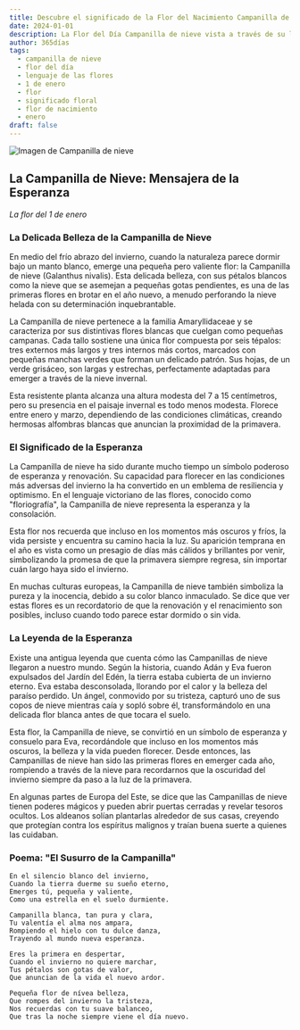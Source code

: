 ```yaml
---
title: Descubre el significado de la Flor del Nacimiento Campanilla de nieve del 1 de enero
date: 2024-01-01
description: La Flor del Día Campanilla de nieve vista a través de su lenguaje floral e historias
author: 365días
tags:
  - campanilla de nieve
  - flor del día
  - lenguaje de las flores
  - 1 de enero
  - flor
  - significado floral
  - flor de nacimiento
  - enero
draft: false
---
```


![Imagen de Campanilla de nieve](https://cdn.pixabay.com/photo/2020/02/24/10/51/flower-4875870_1280.jpg#center#center)


## La Campanilla de Nieve: Mensajera de la Esperanza
*La flor del 1 de enero*

### La Delicada Belleza de la Campanilla de Nieve

En medio del frío abrazo del invierno, cuando la naturaleza parece dormir bajo un manto blanco, emerge una pequeña pero valiente flor: la Campanilla de nieve (Galanthus nivalis). Esta delicada belleza, con sus pétalos blancos como la nieve que se asemejan a pequeñas gotas pendientes, es una de las primeras flores en brotar en el año nuevo, a menudo perforando la nieve helada con su determinación inquebrantable.

La Campanilla de nieve pertenece a la familia Amaryllidaceae y se caracteriza por sus distintivas flores blancas que cuelgan como pequeñas campanas. Cada tallo sostiene una única flor compuesta por seis tépalos: tres externos más largos y tres internos más cortos, marcados con pequeñas manchas verdes que forman un delicado patrón. Sus hojas, de un verde grisáceo, son largas y estrechas, perfectamente adaptadas para emerger a través de la nieve invernal.

Esta resistente planta alcanza una altura modesta del 7 a 15 centímetros, pero su presencia en el paisaje invernal es todo menos modesta. Florece entre enero y marzo, dependiendo de las condiciones climáticas, creando hermosas alfombras blancas que anuncian la proximidad de la primavera.

### El Significado de la Esperanza

La Campanilla de nieve ha sido durante mucho tiempo un símbolo poderoso de esperanza y renovación. Su capacidad para florecer en las condiciones más adversas del invierno la ha convertido en un emblema de resiliencia y optimismo. En el lenguaje victoriano de las flores, conocido como "floriografía", la Campanilla de nieve representa la esperanza y la consolación.

Esta flor nos recuerda que incluso en los momentos más oscuros y fríos, la vida persiste y encuentra su camino hacia la luz. Su aparición temprana en el año es vista como un presagio de días más cálidos y brillantes por venir, simbolizando la promesa de que la primavera siempre regresa, sin importar cuán largo haya sido el invierno.

En muchas culturas europeas, la Campanilla de nieve también simboliza la pureza y la inocencia, debido a su color blanco inmaculado. Se dice que ver estas flores es un recordatorio de que la renovación y el renacimiento son posibles, incluso cuando todo parece estar dormido o sin vida.

### La Leyenda de la Esperanza

Existe una antigua leyenda que cuenta cómo las Campanillas de nieve llegaron a nuestro mundo. Según la historia, cuando Adán y Eva fueron expulsados del Jardín del Edén, la tierra estaba cubierta de un invierno eterno. Eva estaba desconsolada, llorando por el calor y la belleza del paraíso perdido. Un ángel, conmovido por su tristeza, capturó uno de sus copos de nieve mientras caía y sopló sobre él, transformándolo en una delicada flor blanca antes de que tocara el suelo.

Esta flor, la Campanilla de nieve, se convirtió en un símbolo de esperanza y consuelo para Eva, recordándole que incluso en los momentos más oscuros, la belleza y la vida pueden florecer. Desde entonces, las Campanillas de nieve han sido las primeras flores en emerger cada año, rompiendo a través de la nieve para recordarnos que la oscuridad del invierno siempre da paso a la luz de la primavera.

En algunas partes de Europa del Este, se dice que las Campanillas de nieve tienen poderes mágicos y pueden abrir puertas cerradas y revelar tesoros ocultos. Los aldeanos solían plantarlas alrededor de sus casas, creyendo que protegían contra los espíritus malignos y traían buena suerte a quienes las cuidaban.

### Poema: "El Susurro de la Campanilla"

```
En el silencio blanco del invierno,
Cuando la tierra duerme su sueño eterno,
Emerges tú, pequeña y valiente,
Como una estrella en el suelo durmiente.

Campanilla blanca, tan pura y clara,
Tu valentía el alma nos ampara,
Rompiendo el hielo con tu dulce danza,
Trayendo al mundo nueva esperanza.

Eres la primera en despertar,
Cuando el invierno no quiere marchar,
Tus pétalos son gotas de valor,
Que anuncian de la vida el nuevo ardor.

Pequeña flor de nívea belleza,
Que rompes del invierno la tristeza,
Nos recuerdas con tu suave balanceo,
Que tras la noche siempre viene el día nuevo.
```
